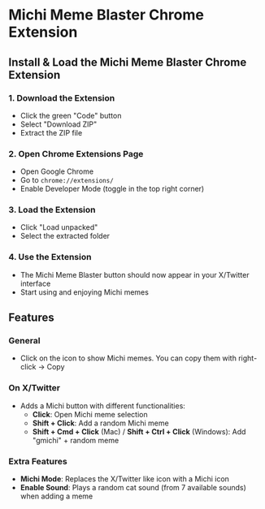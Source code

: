 # Michi Meme Blaster Chrome Extension

## Install & Load the Michi Meme Blaster Chrome Extension

### 1. Download the Extension
- Click the green "Code" button
- Select "Download ZIP"
- Extract the ZIP file

### 2. Open Chrome Extensions Page
- Open Google Chrome
- Go to `chrome://extensions/`
- Enable Developer Mode (toggle in the top right corner)

### 3. Load the Extension
- Click "Load unpacked"
- Select the extracted folder

### 4. Use the Extension
- The Michi Meme Blaster button should now appear in your X/Twitter interface
- Start using and enjoying Michi memes

## Features

### General
- Click on the icon to show Michi memes. You can copy them with right-click -> Copy

### On X/Twitter
- Adds a Michi button with different functionalities:
  - **Click**: Open Michi meme selection
  - **Shift + Click**: Add a random Michi meme
  - **Shift + Cmd + Click** (Mac) / **Shift + Ctrl + Click** (Windows): Add "gmichi" + random meme

### Extra Features
- **Michi Mode**: Replaces the X/Twitter like icon with a Michi icon
- **Enable Sound**: Plays a random cat sound (from 7 available sounds) when adding a meme
